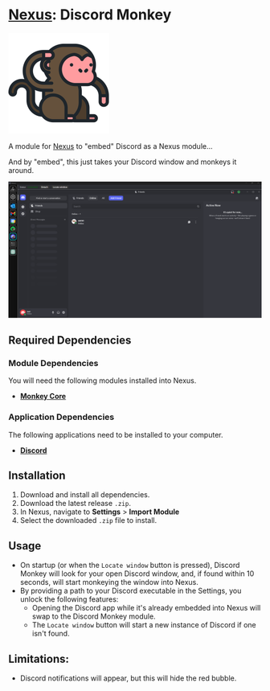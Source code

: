 # [Nexus](https://github.com/aarontburn/nexus-core): Discord Monkey

  <img src="./src/assets/icon.png" alt="Discord Monkey Icon" width="200"/>

A module for [Nexus](https://github.com/aarontburn/nexus-core) to "embed" Discord as a Nexus module...

And by "embed", this just takes your Discord window and monkeys it around.



<p align="center">
  <img src="./assets/sample-image.png" alt="Discord Monkey Sample" width="1000"/>
</p>

## Required Dependencies
### Module Dependencies
You will need the following modules installed into Nexus.
- [**Monkey Core**](https://github.com/aarontburn/nexus-monkey-core)

### Application Dependencies
The following applications need to be installed to your computer.
- [**Discord**](https://discord.com/)

## Installation
1. Download and install all dependencies.
2. Download the latest release `.zip`. 
3. In Nexus, navigate to **Settings** > **Import Module**
4. Select the downloaded `.zip` file to install.


## Usage
- On startup (or when the `Locate window` button is pressed), Discord Monkey will look for your open Discord window, and, if found within 10 seconds, will start monkeying the window into Nexus.
- By providing a path to your Discord executable in the Settings, you unlock the following features:
  -  Opening the Discord app while it's already embedded into Nexus will swap to the Discord Monkey module.
  -  The `Locate window` button will start a new instance of Discord if one isn't found.



## Limitations:
- Discord notifications will appear, but this will hide the red bubble.
